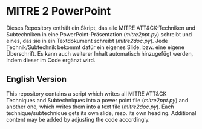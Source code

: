 # MITRE 2 PowerPoint
Dieses Repository enthält ein Skript, das alle MITRE ATT&CK-Techniken und Subtechniken in eine PowerPoint-Präsentation (*mitre2ppt.py*) schreibt und eines, das sie in ein Textdokument schreibt (*mitre2doc.py*). Jede Technik/Subtechnik bekommt dafür ein eigenes Slide, bzw. eine eigene Überschrift. Es kann auch weiterer Inhalt automatisch hinzugefügt werden, indem dieser im Code ergänzt wird.

## English Version
This repository contains a script which writes all MITRE ATT&CK Techniques and Subtechniques into a power point file (*mitre2ppt.py*) and another one, which writes them into a text file (*mitre2doc.py*). Each technique/subtechnique gets its own slide, resp. its own heading. Additional content may be added by adjusting the code accordingly.